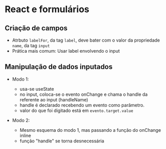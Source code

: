 # React e formulários

## Criação de campos

* Atrbuto `labelFor`, da tag `label`, deve bater com o valor da propriedade `name`, da tag `input`
* Prática mais comum: Usar label envolvendo o input

## Manipulação de dados inputados

* Modo 1:
  * usa-se useState
  * no input, coloca-se o evento onChange e chama o handle da referente ao input (handleName)
  * handle é declarado recebendo um evento como parâmetro.
  * valor do que foi digitado está em `evento.target.value`

* Modo 2:
  * Mesmo esquema do modo 1, mas passando a função do onChange inline
  * função "handle" se torna desnecessária
